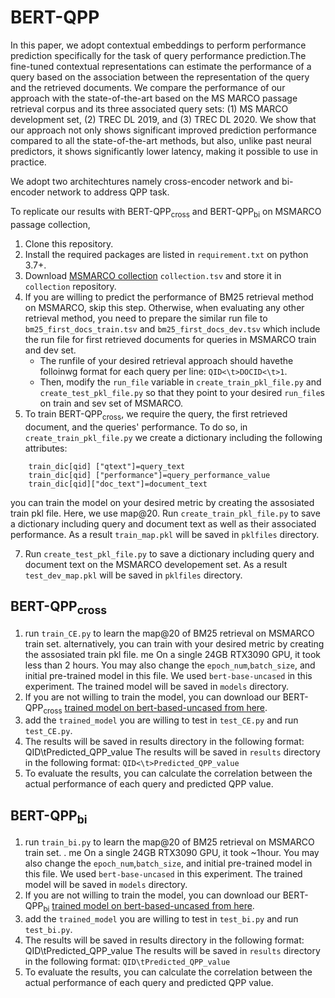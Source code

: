 # BERT-QPP

In this paper, we adopt contextual embeddings to perform performance prediction specifically for the task of query performance prediction.The fine-tuned contextual representations can estimate the performance of a query based on the association between the representation of the query and the retrieved documents. We compare the performance of our approach with the state-of-the-art based on the MS MARCO passage retrieval corpus and its three associated query sets: (1) MS MARCO development set, (2) TREC DL 2019, and (3) TREC DL 2020. We show that our approach not only shows significant improved prediction performance compared to all the state-of-the-art methods, but also, unlike past neural predictors, it shows significantly lower latency, making it possible to use in practice.

We adopt two architechtures namely cross-encoder network and bi-encoder network to address QPP task. 

To replicate our results  with BERT-QPP<sub>cross</sub> and BERT-QPP<sub>bi</sub> on MSMARCO passage collection,

 1. Clone this repository.
 2. Install the required packages are listed in ```requirement.txt``` on python 3.7+. 
 3. Download [MSMARCO collection](https://msmarco.blob.core.windows.net/msmarcoranking/collectionandqueries.tar.gz) ```collection.tsv``` and store it in ```collection``` repository.
 4. If you are willing to predict the performance of BM25 retrieval method on MSMARCO, skip this step. Otherwise, when evaluating any other retrieval method, you need to prepare the similar run file to ```bm25_first_docs_train.tsv``` and ```bm25_first_docs_dev.tsv``` which include the run file for first retrieved documents for queries in MSMARCO train and dev set. 
    * The runfile of your desired retrieval approach should havethe folloinwg format for each query per line:  ```QID<\t>DOCID<\t>1```. 
    * Then, modify the ```run_file``` variable in ```create_train_pkl_file.py``` and ```create_test_pkl_file.py``` so that they point to your desired ```run_file```s on train and sev set of MSMARCO.
 5. To train BERT-QPP<sub>cross</sub>, we require the query, the first retrieved document, and the queries' performance. To do so,  in ```create_train_pkl_file.py``` we create a dictionary including the following attributes:
```
    train_dic[qid] ["qtext"]=query_text
    train_dic[qid] ["performance"]=query_performance_value
    train_dic[qid]["doc_text"]=document_text
 ```
   you can train the model on your desired metric by creating the assosiated train pkl file. Here, we use map@20.
   Run ```create_train_pkl_file.py``` to save a dictionary including query and document text as well as their associated performance. As a result ```train_map.pkl``` will be saved in ```pklfiles``` directory.

 7. Run ```create_test_pkl_file.py``` to save a dictionary including query and document text on the MSMARCO developement set. As a result ```test_dev_map.pkl``` will be saved in ```pklfiles``` directory.


## BERT-QPP<sub>cross</sub>
 1. run ```train_CE.py``` to learn the map@20 of BM25 retrieval on MSMARCO train set. alternatively, you can train with your desired metric by creating the assosiated train pkl file. me On a single 24GB RTX3090 GPU, it took less than 2 hours. You may also change the ```epoch_num```,```batch_size```, and initial  pre-trained model in this file. We used ```bert-base-uncased``` in this experiment. The trained model will be saved in ```models``` directory.
 2. If you are not willing to train the model, you can download our BERT-QPP<sub>cross</sub> [trained model on bert-based-uncased from here](https://drive.google.com/drive/folders/1ZVyskbT13rR14c1ih2d4TQfBTNzfzdl7?usp=sharing).
 3. add the ```trained_model``` you are willing to test in ```test_CE.py``` and  run ```test_CE.py```.
 4. The results will be saved in results directory in the following format: QID\tPredicted_QPP_value
The results will be saved in ```results``` directory in the following format:
    ```QID<\t>Predicted_QPP_value```
 5. To evaluate the results, you can calculate the correlation between the actual performance of each query and predicted QPP value.

## BERT-QPP<sub>bi</sub>
 1. run ```train_bi.py``` to learn the map@20 of BM25 retrieval on MSMARCO train set. . me On a single 24GB RTX3090 GPU, it took ~1hour. You may also change the ```epoch_num```,```batch_size```, and initial  pre-trained model in this file. We used ```bert-base-uncased``` in this experiment. The trained model will be saved in ```models``` directory.
 2. If you are not willing to train the model, you can download our BERT-QPP<sub>bi</sub> [trained model on bert-based-uncased from here](https://drive.google.com/drive/folders/1lop11odXe7ItkE_SL2CKCd8roZ04xmKR?usp=sharing).
 3. add the ```trained_model``` you are willing to test in ```test_bi.py``` and  run ```test_bi.py```.
 4. The results will be saved in results directory in the following format: QID\tPredicted_QPP_value
The results will be saved in ```results``` directory in the following format:
    ```QID\tPredicted_QPP_value```
 5. To evaluate the results, you can calculate the correlation between the actual performance of each query and predicted QPP value.

